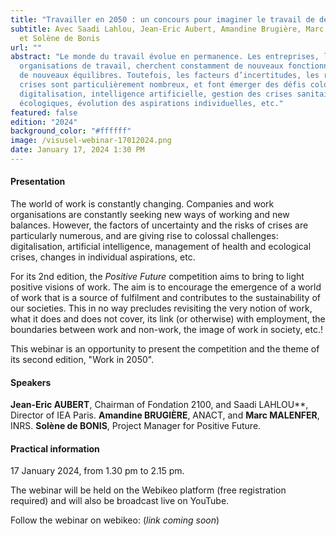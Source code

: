 ```yaml
---
title: "Travailler en 2050 : un concours pour imaginer le travail de demain"
subtitle: Avec Saadi Lahlou, Jean-Eric Aubert, Amandine Brugière, Marc Malenfer
  et Solène de Bonis
url: ""
abstract: "Le monde du travail évolue en permanence. Les entreprises, les
  organisations de travail, cherchent constamment de nouveaux fonctionnements,
  de nouveaux équilibres. Toutefois, les facteurs d’incertitudes, les risques de
  crises sont particulièrement nombreux, et font émerger des défis colossaux :
  digitalisation, intelligence artificielle, gestion des crises sanitaires et
  écologiques, évolution des aspirations individuelles, etc."
featured: false
edition: "2024"
background_color: "#ffffff"
image: /visusel-webinar-17012024.png
date: January 17, 2024 1:30 PM
---
```

#### Presentation 

The world of work is constantly changing. Companies and work organisations are constantly seeking new ways of working and new balances. However, the factors of uncertainty and the risks of crises are particularly numerous, and are giving rise to colossal challenges: digitalisation, artificial intelligence, management of health and ecological crises, changes in individual aspirations, etc.

For its 2nd edition, the *Positive Future* competition aims to bring to light positive visions of work. The aim is to encourage the emergence of a world of work that is a source of fulfilment and contributes to the sustainability of our societies. This in no way precludes revisiting the very notion of work, what it does and does not cover, its link (or otherwise) with employment, the boundaries between work and non-work, the image of work in society, etc.!

This webinar is an opportunity to present the competition and the theme of its second edition, "Work in 2050". 

#### Speakers 

**Jean-Eric AUBERT**, Chairman of Fondation 2100, and Saadi LAHLOU**, Director of IEA Paris. **Amandine BRUGIÈRE**, ANACT, and **Marc MALENFER**, INRS. **Solène de BONIS**, Project Manager for Positive Future. 

#### Practical information 

17 January 2024, from 1.30 pm to 2.15 pm. 

The webinar will be held on the Webikeo platform (free registration required) and will also be broadcast live on YouTube. 

Follow the webinar on webikeo: (*link coming soon*)